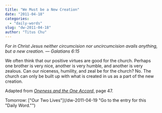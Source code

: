 ```yaml
---
title: "We Must be a New Creation"
date: "2011-04-18"
categories: 
  - "daily-words"
slug: "dw-2011-04-18"
author: "Titus Chu"
---
```


_For in Christ Jesus neither circumcision nor uncircumcision avails anything, but a new creation. — Galatians 6:15_

We often think that our positive virtues are good for the church. Perhaps one brother is very nice, another is very humble, and another is very zealous. Can our niceness, humility, and zeal be for the church? No. The church can only be built up with what is created in us as a part of the new creation.

Adapted from _[Oneness and the One Accord,](/book-oneness "Go to the listing for this book.")_ page 47.

Tomorrow: ["Our Two Lives"](/dw-2011-04-19 "Go to the entry for this "Daily Word."")
